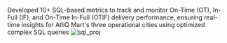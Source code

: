 Developed 10+ SQL-based metrics to track and monitor On-Time (OT), In-Full (IF), and On-Time In-Full (OTIF) delivery performance, ensuring real-time insights for AtliQ Mart's three operational cities using optimized complex SQL queries
![sql_proj](https://github.com/user-attachments/assets/b04fd3fa-c86a-49f9-a5f2-d13d39dbc953)
